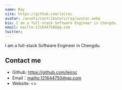 ```yaml
---
name: Ray
site: https://github.com/leiroc
avatar: /assets/contributors/ray/avatar.webp
bio: I am a full-stack Software Engineer in Chengdu.
email: mailto:121644750@qq.com
twitter: 
---
```


I am a full-stack Software Engineer in Chengdu.

## Contact me

- Github: <https://github.com/leiroc>
- Email：<mailto:121644750@qq.com>
- Website: <>
